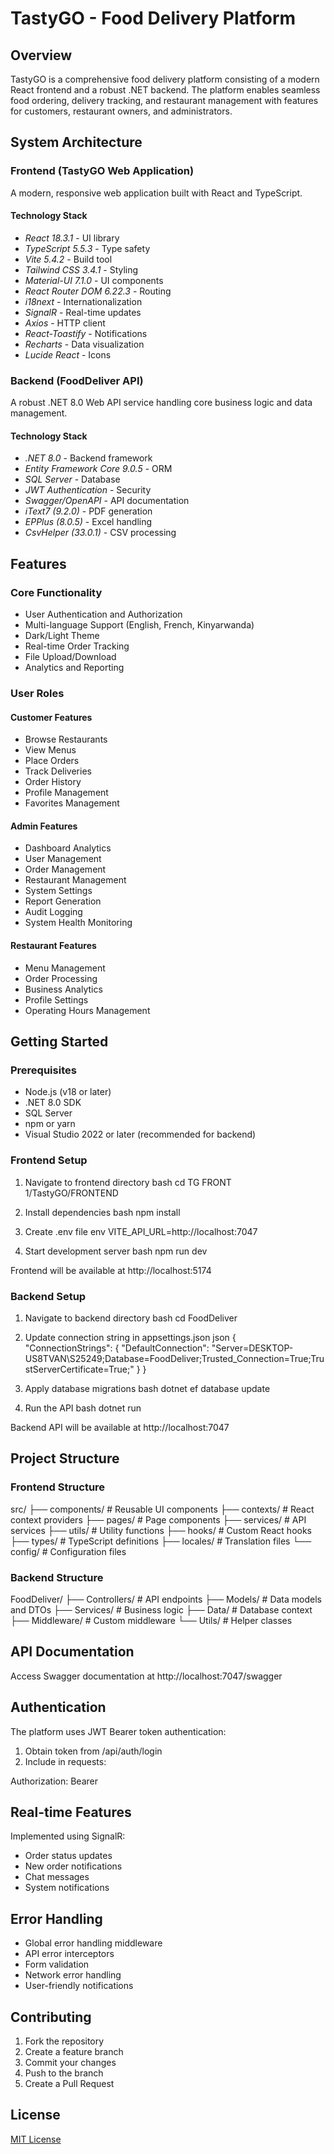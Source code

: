# TastyGO - Food Delivery Platform

## Overview
TastyGO is a comprehensive food delivery platform consisting of a modern React frontend and a robust .NET backend. The platform enables seamless food ordering, delivery tracking, and restaurant management with features for customers, restaurant owners, and administrators.

## System Architecture

### Frontend (TastyGO Web Application)
A modern, responsive web application built with React and TypeScript.

#### Technology Stack
- *React 18.3.1* - UI library
- *TypeScript 5.5.3* - Type safety
- *Vite 5.4.2* - Build tool
- *Tailwind CSS 3.4.1* - Styling
- *Material-UI 7.1.0* - UI components
- *React Router DOM 6.22.3* - Routing
- *i18next* - Internationalization
- *SignalR* - Real-time updates
- *Axios* - HTTP client
- *React-Toastify* - Notifications
- *Recharts* - Data visualization
- *Lucide React* - Icons

### Backend (FoodDeliver API)
A robust .NET 8.0 Web API service handling core business logic and data management.

#### Technology Stack
- *.NET 8.0* - Backend framework
- *Entity Framework Core 9.0.5* - ORM
- *SQL Server* - Database
- *JWT Authentication* - Security
- *Swagger/OpenAPI* - API documentation
- *iText7 (9.2.0)* - PDF generation
- *EPPlus (8.0.5)* - Excel handling
- *CsvHelper (33.0.1)* - CSV processing

## Features

### Core Functionality
- User Authentication and Authorization
- Multi-language Support (English, French, Kinyarwanda)
- Dark/Light Theme
- Real-time Order Tracking
- File Upload/Download
- Analytics and Reporting

### User Roles

#### Customer Features
- Browse Restaurants
- View Menus
- Place Orders
- Track Deliveries
- Order History
- Profile Management
- Favorites Management

#### Admin Features
- Dashboard Analytics
- User Management
- Order Management
- Restaurant Management
- System Settings
- Report Generation
- Audit Logging
- System Health Monitoring

#### Restaurant Features
- Menu Management
- Order Processing
- Business Analytics
- Profile Settings
- Operating Hours Management

## Getting Started

### Prerequisites
- Node.js (v18 or later)
- .NET 8.0 SDK
- SQL Server
- npm or yarn
- Visual Studio 2022 or later (recommended for backend)

### Frontend Setup

1. Navigate to frontend directory
bash
cd TG FRONT 1/TastyGO/FRONTEND


2. Install dependencies
bash
npm install


3. Create .env file
env
VITE_API_URL=http://localhost:7047


4. Start development server
bash
npm run dev


Frontend will be available at http://localhost:5174

### Backend Setup

1. Navigate to backend directory
bash
cd FoodDeliver


2. Update connection string in appsettings.json
json
{
  "ConnectionStrings": {
    "DefaultConnection": "Server=DESKTOP-US8TVAN\\S25249;Database=FoodDeliver;Trusted_Connection=True;TrustServerCertificate=True;"
  }
}


3. Apply database migrations
bash
dotnet ef database update


4. Run the API
bash
dotnet run


Backend API will be available at http://localhost:7047

## Project Structure

### Frontend Structure

src/
├── components/     # Reusable UI components
├── contexts/       # React context providers
├── pages/         # Page components
├── services/      # API services
├── utils/         # Utility functions
├── hooks/         # Custom React hooks
├── types/         # TypeScript definitions
├── locales/       # Translation files
└── config/        # Configuration files


### Backend Structure

FoodDeliver/
├── Controllers/   # API endpoints
├── Models/        # Data models and DTOs
├── Services/      # Business logic
├── Data/          # Database context
├── Middleware/    # Custom middleware
└── Utils/         # Helper classes


## API Documentation
Access Swagger documentation at http://localhost:7047/swagger

## Authentication
The platform uses JWT Bearer token authentication:
1. Obtain token from /api/auth/login
2. Include in requests:

Authorization: Bearer <your-token>


## Real-time Features
Implemented using SignalR:
- Order status updates
- New order notifications
- Chat messages
- System notifications

## Error Handling
- Global error handling middleware
- API error interceptors
- Form validation
- Network error handling
- User-friendly notifications

## Contributing
1. Fork the repository
2. Create a feature branch
3. Commit your changes
4. Push to the branch
5. Create a Pull Request

## License
[MIT License](LICENSE)
